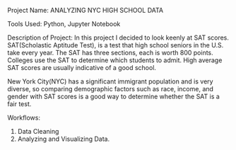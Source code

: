 Project Name: ANALYZING NYC HIGH SCHOOL DATA

Tools Used: Python, Jupyter Notebook

Description of Project:
In this project I decided to look keenly at SAT scores. SAT(Scholastic Aptitude Test), is a test that high school seniors in the U.S. take every year. 
The SAT has three sections, each is worth 800 points. Colleges use the SAT to determine which students to admit. High average SAT scores are usually 
indicative of a good school.

New York City(NYC) has a significant immigrant population and is very diverse, so comparing demographic factors such as race, income, and gender with SAT scores 
is a good way to determine whether the SAT is a fair test.

Workflows:
1. Data Cleaning
2. Analyzing and Visualizing Data. 